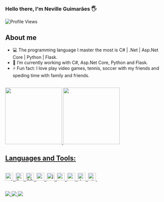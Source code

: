 ### Hello there, I'm Neville Guimarães 🖐️

![Profile Views](https://komarev.com/ghpvc/?username=leoneville&theme=default&color=blue&style=flat&label=Profile+Views)

## About me
- 💻 The programming language I master the most is C# | .Net | Asp.Net Core | Python | Flask.
- 🔭 I’m currently working with C#, Asp.Net Core, Python and Flask.
- ⚡ Fun fact: I love play video games, tennis, soccer with my friends and speding time with family and friends.

##

<div>
<a href="https://github.com/leoneville">
<img height="180em" src="https://github-readme-stats.vercel.app/api?username=leoneville&show_icons=true&theme=dracula">
<img height="180em" src="https://github-readme-stats.vercel.app/api/top-langs/?username=leoneville&layout=compact&theme=dracula">
</div>

## Languages and Tools:

<div style="display: inline_block"><br/>
    <img src="https://img.shields.io/badge/Python-05122A?style=flat&logo=python" alt="python Badge" height="25">&nbsp;
    <img src="https://img.shields.io/badge/Flask-05122A?style=flat&logo=flask" alt="flask Badge" height="25">&nbsp;
    <img src="[https://img.shields.io/badge/C#-05122A?style=flat&logo=cs](https://img.shields.io/badge/c%23-%23239120.svg?style=for-the-badge&logo=csharp&logoColor=white)" alt="CSharp Badge" height="25">&nbsp;
    <img src="https://img.shields.io/badge/React-05122A?style=flat&logo=react" alt="react Badge" height="25">&nbsp;
    <img src="https://img.shields.io/badge/Javascript-05122A?style=flat&logo=javascript" alt="javascript Badge" height="25">&nbsp;
    <img src="https://img.shields.io/badge/C++-05122A?style=flat&logo=c%2B%2B&" alt="c++ Badge" height="25">&nbsp;
    <img src="https://img.shields.io/badge/Mysql-05122A?style=flat&logo=mysql" alt="mysql Badge" height="25">&nbsp;
    <img src="https://img.shields.io/badge/Docker-05122A?style=flat&logo=docker" alt="docker Badge" height="25">&nbsp;
    <img src="https://img.shields.io/badge/Git-05122A?style=flat&logo=git" alt="git Badge" height="25">&nbsp;
</div>
  
##

<div>
    <a href="mailto:leoneville_@hotmail.com" target="_blank"><img src="https://img.shields.io/badge/Microsoft_Outlook-0078D4?style=for-the-badge&logo=microsoft-outlook&logoColor=white">
    <a href="https://www.linkedin.com/in/neville-guimaraes-4834a91a3/" target="_blank"><img src="https://img.shields.io/badge/LinkedIn-0077B5?style=for-the-badge&logo=linkedin&logoColor=white">
    <a href="https://www.instagram.com/leoneville.dev/" target="_blank"><img src="https://img.shields.io/badge/Instagram-E4405F?style=for-the-badge&logo=instagram&logoColor=white">
</div>
